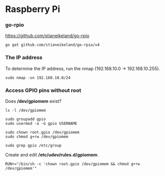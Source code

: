 # Raspberry Pi

### go-rpio

https://github.com/stianeikeland/go-rpio

```console
go get github.com/stianeikeland/go-rpio/v4
```

### The IP address

To determine the IP address, run the nmap (192.168.10.0 -> 192.168.10.255).

```console
sudo nmap -sn 192.168.10.0/24
```

### Access GPIO pins without root

Does **/dev/gpiomem** exist?

```console
ls -l /dev/gpiomem
```

```console
sudo groupadd gpio
sudo usermod -a -G gpio USERNAME

sudo chown root.gpio /dev/gpiomem
sudo chmod g+rw /dev/gpiomem

sudo grep gpio /etc/group
```

Create and edit **/etc/udev/rules.d/gpiomem**.

```console
RUN+="/bin/sh -c 'chown root.gpio /dev/gpiomem && chmod g+rw /dev/gpiomem'"
```
